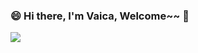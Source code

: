 ### 😄 Hi there, I'm Vaica, Welcome~~ 👋
<img align="center" src="https://github-readme-stats.vercel.app/api?username=zqlit&show_icons=true&icon_color=bb86fc&text_color=ffffff&bg_color=30,e96443,904e95&hide_title=true" />
